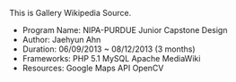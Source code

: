 
This is Gallery Wikipedia Source.

- Program Name: NIPA-PURDUE Junior Capstone Design
- Author: Jaehyun Ahn
- Duration: 06/09/2013 ~ 08/12/2013 (3 months)
- Frameworks:   PHP 5.1
                MySQL
                Apache
                MediaWiki
- Resources:    Google Maps API
                OpenCV

